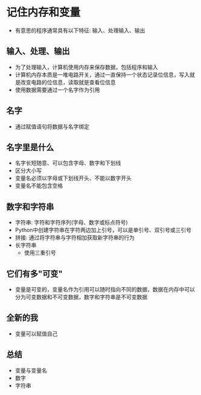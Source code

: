 # 记住内存和变量
- 有意思的程序通常具有以下特征: 输入、处理输入、输出
## 输入、处理、输出
- 为了处理输入，计算机使用内存来保存数据，包括程序和输入
- 计算机内存本质是一堆电路开关，通过一直保持一个状态记录位信息，写入就是改变电路的位信息，读取就是查看位信息
- 使用数据需要通过一个名字作为引用
## 名字
- 通过赋值语句将数据与名字绑定
## 名字里是什么
- 名字长短随意、可以包含字母、数字和下划线
- 区分大小写
- 变量名必须以字母或下划线开头、不能以数字开头
- 变量名不能包含空格
## 数字和字符串
- 字符串: 字符和字符序列(字母、数字或标点符号)
- Python中创建字符串在字符两边加上引号，可以是单引号、双引号或三引号
- 拼接: 通过将字符串与字符相加获取新字符串的行为
- 长字符串
    - 使用三重引号
## 它们有多"可变"
- 变量是可变的，变量名作为引用可以随时指向不同的数据，数据在内存中可以分为可变数据和不可变数据，数字和字符串是不可变数据
## 全新的我
- 变量可以赋值自己
## 总结
- 变量与变量名
- 数字
- 字符串